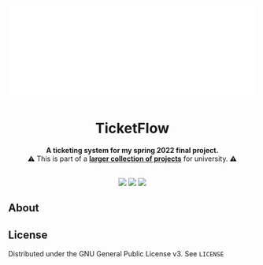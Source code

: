 
<div align="center">
<img src="https://raw.githubusercontent.com/noahhusby/TicketFlow/main/src/jvmMain/resources/logo-white.png" alt="Logo" width="750" height="188">

# TicketFlow

<p>
  <b>A ticketing system for my spring 2022 final project.</b>
  <br/>
  ⚠️ This is part of a <a href="https://github.com/noahhsuby/university"><strong>larger collection of projects</strong></a> for university. ⚠️
  <br/><br/>
</p>

[![](https://github.com/noahhusby/ticketflow/actions/workflows/build.yml/badge.svg)](https://github.com/noahhusby/ticketflow/actions/workflows/build.yml)
[![](https://img.shields.io/github/license/noahhusby/ticketflow)](https://github.com/noahhusby/ticketflow/blob/main/LICENSE)
[![](https://img.shields.io/tokei/lines/github/noahhusby/ticketflow)](https://github.com/noahhusby/ticketflow)
</div>

## About

## License

Distributed under the GNU General Public License v3. See `LICENSE`
